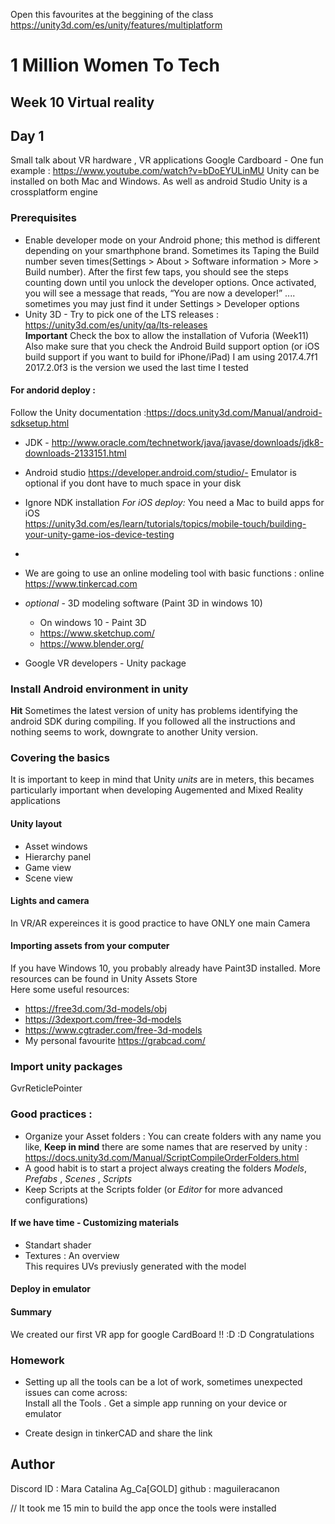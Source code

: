 Open this favourites at the beggining of the class
https://unity3d.com/es/unity/features/multiplatform

# 1 Million Women To Tech 

## Week 10 Virtual reality

## Day 1

Small talk about VR hardware , VR applications
Google Cardboard - One fun example : https://www.youtube.com/watch?v=bDoEYULinMU
Unity can be installed on both Mac and Windows. As well as android Studio 
Unity is a crossplatform engine 

### Prerequisites 
* Enable developer mode on your Android phone; this method is different depending on your smarthphone brand. Sometimes its Taping the Build number seven times(Settings > About > Software information > More > Build number). After the first few taps, you should see the steps counting down until you unlock the developer options. Once activated, you will see a message that reads, “You are now a developer!” .... sometimes you may just find it under Settings > Developer options
* Unity 3D - Try to pick one of the LTS releases : https://unity3d.com/es/unity/qa/lts-releases<br /> **Important** Check the box to allow the installation of Vuforia (Week11) <br /> Also make sure that you check the Android Build support option (or iOS build support if you want to build for iPhone/iPad)
I am using 2017.4.7f1<br /> 2017.2.0f3 is the version we used the last time I tested 
#### For andorid deploy :
Follow the Unity documentation :https://docs.unity3d.com/Manual/android-sdksetup.html

* JDK - http://www.oracle.com/technetwork/java/javase/downloads/jdk8-downloads-2133151.html
* Android studio https://developer.android.com/studio/- Emulator is optional if you dont have to much space in your disk 
* Ignore NDK installation
*For iOS deploy:*
You need a Mac to build apps for iOS<br />
https://unity3d.com/es/learn/tutorials/topics/mobile-touch/building-your-unity-game-ios-device-testing
*
* We are going to use an online modeling tool with basic functions :  online  https://www.tinkercad.com

* *optional* - 3D modeling software (Paint 3D in windows 10)  <br />
	* On windows 10 - Paint 3D
	* https://www.sketchup.com/
	* https://www.blender.org/

* Google VR developers - Unity package


### Install Android environment in unity

**Hit** Sometimes the latest version of unity has problems identifying the android SDK during compiling. If you followed all the instructions and nothing seems to work, downgrate to another Unity version.

### Covering the basics
It is important to keep in mind that Unity *units* are in meters, this becames particularly important when developing Augemented and Mixed Reality applications
#### Unity layout
* Asset windows
* Hierarchy panel
* Game view
* Scene view

#### Lights and camera
In VR/AR expereinces it is good practice to have ONLY one main Camera
#### Importing assets from your computer

If you have Windows 10, you probably already have Paint3D installed. 
More resources can be found in Unity Assets Store <br />
Here some useful resources:
* https://free3d.com/3d-models/obj
* https://3dexport.com/free-3d-models
* https://www.cgtrader.com/free-3d-models
* My personal favourite https://grabcad.com/

### Import unity packages
GvrReticlePointer
### Good practices :
 * Organize your Asset folders : You can create folders with any name you like, **Keep in mind** there are some names that are reserved by unity : https://docs.unity3d.com/Manual/ScriptCompileOrderFolders.html
 * A good habit is to start a project always creating the folders *Models*, *Prefabs* , *Scenes* , *Scripts*
 * Keep Scripts at the Scripts folder (or *Editor* for more advanced configurations)

#### If we have time - Customizing materials 
* Standart shader
* Textures : An overview 
 <br /> This requires UVs previusly generated with the model

#### Deploy in emulator 


#### Summary
We created our first VR app for google CardBoard !! :D :D Congratulations
### Homework
* Setting up all the tools can be a lot of work, sometimes unexpected issues can come across: <br />
 Install all the Tools . Get a simple app running on your device or emulator

* Create design in tinkerCAD and share the link

## Author
Discord ID : Mara Catalina Ag_Ca[GOLD]
github : maguileracanon

// It took me 15 min to build the app once the tools were installed
